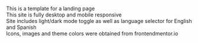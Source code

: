 This is a template for a landing page <br>
This site is fully desktop and mobile responsive <br>
Site includes light/dark mode toggle as well as language selector for English and Spanish<br>
Icons, images and theme colors were obtained from frontendmentor.io<br>